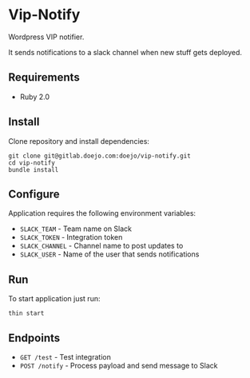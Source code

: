 # Vip-Notify

Wordpress VIP notifier.

It sends notifications to a slack channel when new stuff gets deployed.

## Requirements

- Ruby 2.0

## Install

Clone repository and install dependencies:

```
git clone git@gitlab.doejo.com:doejo/vip-notify.git
cd vip-notify
bundle install
```

## Configure

Application requires the following environment variables:

- `SLACK_TEAM` - Team name on Slack
- `SLACK_TOKEN` - Integration token
- `SLACK_CHANNEL` - Channel name to post updates to
- `SLACK_USER` - Name of the user that sends notifications

## Run

To start application just run:

```
thin start
```

## Endpoints

- `GET /test` - Test integration
- `POST /notify` - Process payload and send message to Slack